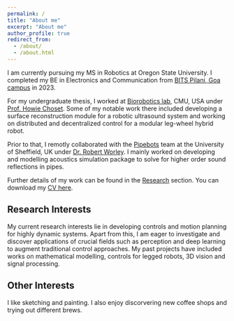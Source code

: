 ```yaml
---
permalink: /
title: "About me"
excerpt: "About me"
author_profile: true
redirect_from:
  - /about/
  - /about.html
---
```


I am currently pursuing my MS in Robotics at Oregon State University. I completed my BE in Electronics and Communication from [BITS Pilani, Goa campus](https://www.bits-pilani.ac.in/goa/) in 2023.

For my undergraduate thesis, I worked at [Biorobotics lab](https://www.ri.cmu.edu/robotics-groups/biorobotics/), CMU, USA under [Prof. Howie Choset](https://www.ri.cmu.edu/ri-faculty/howie-choset/). Some of my notable work there included developing a surface reconstruction module for a robotic ultrasound system and working on distributed and decentralized control for a modular leg-wheel hybrid robot.

Prior to that, I remotly collaborated with the [Pipebots](https://pipebots.ac.uk/) team at the University of Sheffield, UK under [Dr. Robert Worley](https://pipebots.ac.uk/people/rob-worley/). I mainly worked on developing and modelling acoustics simulation package to solve for higher order sound reflections in pipes.

Further details of my work can be found in the [Research](/research/) section.
You can download my [CV here](https://drive.google.com/file/d/1AqzNfTDYa_7IPigrYaiSDW5cHXKaIIks/view?usp=sharing).

## Research Interests

My current research interests lie in developing controls and motion planning for highly dynamic systems. Apart from this, I am eager to investigate and discover applications of crucial fields such as perception and deep learning to augment traditional control approaches.
My past projects have included works on mathematical modelling, controls for legged robots, 3D vision and signal processing.

## Other Interests

I like sketching and painting. I also enjoy discorvering new coffee shops and trying out different brews.
